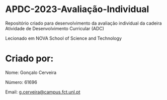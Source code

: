 # APDC-2023-Avaliação-Individual
Repositório criado para desenvolvimento da avaliação individual da cadeira Atividade de Desenvolvimento Curricular (ADC)

Lecionado em NOVA School of Science and Technology

# Criado por:

Nome: Gonçalo Cerveira 

Número: 61696 

Email: g.cerveira@campus.fct.unl.pt
